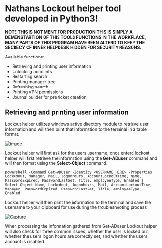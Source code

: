 # Nathans Lockout helper tool developed in Python3!
**NOTE THIS IS NOT MENT FOR PRODUCTION THIS IS SIMPLY A DEMENSTARTION OF THIS TOOLS FUNCTIONS IN THE WORKPLACE, MANY PARTS OF THIS PROGRAM HAVE BEEN ALTERD TO KEEP THE SECRECY OF INNER HELPDESK HIDDEN FOR SECURITY REASONS.**

Available functions:
- Retrieving and printing user information
- Unlocking accounts
- Restarting search
- Printing manager tree
- Refreshing search
- Printing VPN permissions
- Journal builder for pre ticket creation

## Retrieving and printing user information
Lockout helper utilizes windows active directory module to retrieve user information and will then print that information to the terminal in a table format.

![image](https://user-images.githubusercontent.com/72000765/138569663-a96bcb5d-302d-4ab5-839d-1a0782fcf46e.png)

Lockout helper will first ask for the users username, once enterd lockout helper will first retrieve the information using the **Get-ADuser** command and will then format using the **Select-Object** command.
```
powershell -Command Get-ADUser -Identity <USERNAME_HERE> -Properties Lockedout, Manager, Mail, logonhours, AccountLockoutTime, Name, PasswordExpired, PasswordLastSet, Title, employeeType, Enabled | Select-Object Name, Lockedout, logonhours, Mail, AccountLockoutTime, Manager, PasswordExpired, PasswordLastSet, Title, employeeType, Enabled

```
Lockout helper will then print the information to the terminal and save the username to your clipboard for use during the troubleshooting process.

![Capture](https://user-images.githubusercontent.com/72000765/138569969-61ca7c7d-f724-4b7c-947e-d4fc0fd9a6f4.PNG)

When processing the information gathered from Get-ADuser Lockout helper will also check for three common issues, whether the user is locked out, whether the users logon hours are correctly set, and whether the users account is disabled.


